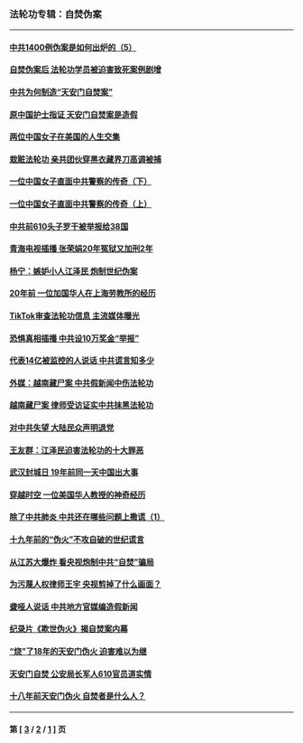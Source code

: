 ### 法轮功专辑：自焚伪案
---
#### [中共1400例伪案是如何出炉的（5）](../../pages/nf5562/n13226831.md?01280430) 
#### [自焚伪案后 法轮功学员被迫害致死案例剧增](../../pages/nf5562/n13190600.md?01280430) 
#### [中共为何制造“天安门自焚案”](../../pages/nf5562/n13183270.md?01280430) 
#### [原中国护士指证 天安门自焚案是造假](../../pages/nf5562/n13172289.md?01280430) 
#### [两位中国女子在美国的人生交集](../../pages/nf5562/n13156138.md?01280430) 
#### [栽赃法轮功 亲共团伙穿黑衣藏界刀高调被捕](../../pages/nf5562/n13073780.md?01280430) 
#### [一位中国女子直面中共警察的传奇（下）](../../pages/nf5562/n12989706.md?01280430) 
#### [一位中国女子直面中共警察的传奇（上）](../../pages/nf5562/n12985072.md?01280430) 
#### [中共前610头子罗干被举报给38国](../../pages/nf5562/n12975419.md?01280430) 
#### [青海电视插播 张荣娟20年冤狱又加刑2年](../../pages/nf5562/n12738166.md?01280430) 
#### [杨宁：嫉妒小人江泽民 炮制世纪伪案](../../pages/nf5562/n12724108.md?01280430) 
#### [20年前 一位加国华人在上海劳教所的经历](../../pages/nf5562/n12707932.md?01280430) 
#### [TikTok审查法轮功信息 主流媒体曝光](../../pages/nf5562/n12362336.md?01280430) 
#### [恐惧真相插播 中共设10万奖金“举报”](../../pages/nf5562/n12306396.md?01280430) 
#### [代表14亿被监控的人说话 中共谎言知多少](../../pages/nf5562/n12297484.md?01280430) 
#### [外媒：越南藏尸案 中共假新闻中伤法轮功](../../pages/nf5562/n12264411.md?01280430) 
#### [越南藏尸案 律师受访证实中共抹黑法轮功](../../pages/nf5562/n12261878.md?01280430) 
#### [对中共失望 大陆民众声明退党](../../pages/nf5562/n12187315.md?01280430) 
#### [王友群：江泽民迫害法轮功的十大罪恶](../../pages/nf5562/n12169074.md?01280430) 
#### [武汉封城日 19年前同一天中国出大事](../../pages/nf5562/n12150901.md?01280430) 
#### [穿越时空  一位美国华人教授的神奇经历](../../pages/nf5562/n12097460.md?01280430) 
#### [除了中共肺炎 中共还在哪些问题上撒谎（1）](../../pages/nf5562/n11955770.md?01280430) 
#### [十九年前的“伪火”不攻自破的世纪谎言](../../pages/nf5562/n11813238.md?01280430) 
#### [从江苏大爆炸 看央视炮制中共“自焚”骗局](../../pages/nf5562/n11140275.md?01280430) 
#### [为污蔑人权律师王宇 央视剪掉了什么画面？](../../pages/nf5562/n11130142.md?01280430) 
#### [聋哑人说话 中共地方官媒编造假新闻](../../pages/nf5562/n11006067.md?01280430) 
#### [纪录片《欺世伪火》揭自焚案内幕](../../pages/nf5562/n11002664.md?01280430) 
#### [“烧”了18年的天安门伪火 迫害难以为继](../../pages/nf5562/n10996660.md?01280430) 
#### [天安门自焚 公安局长军人610官员道实情](../../pages/nf5562/n10997098.md?01280430) 
#### [十八年前天安门伪火 自焚者是什么人？](../../pages/nf5562/n10996556.md?01280430) 

---
#### 第 [ [3](./3.md?01280430) / [2](./2.md?01280430) / [1](./1.md?01280430) ] 页
